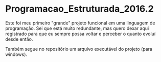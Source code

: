 # Programacao_Estruturada_2016.2
  Este foi meu primeiro "grande" projeto funcional em uma linguagem de programação. 
  Sei que está muito redundante, mas quero dexar aqui registrado para que eu sempre possa voltar e perceber o quanto evoluí desde então.
  
  Também segue no repositório um arquivo executável do projeto (para  windows).
